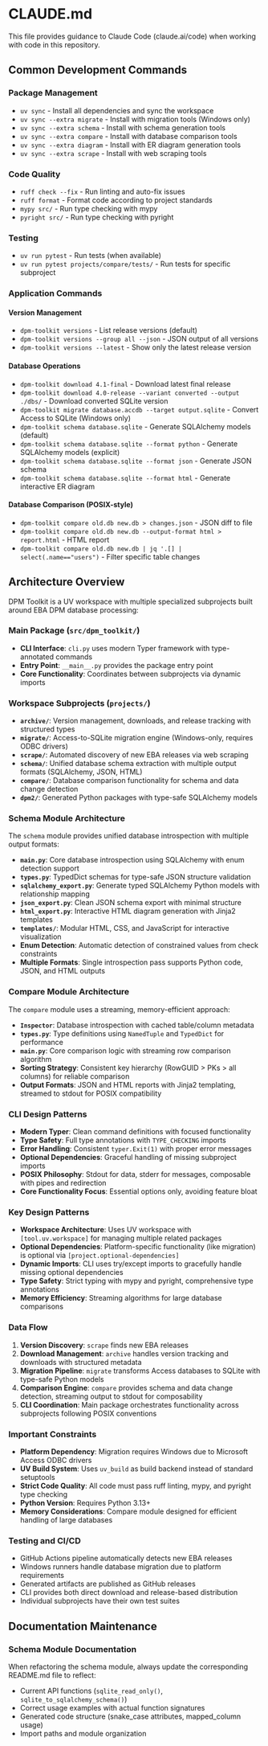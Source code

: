 # CLAUDE.md

This file provides guidance to Claude Code (claude.ai/code) when working with code in this repository.

## Common Development Commands

### Package Management
- `uv sync` - Install all dependencies and sync the workspace
- `uv sync --extra migrate` - Install with migration tools (Windows only)
- `uv sync --extra schema` - Install with schema generation tools
- `uv sync --extra compare` - Install with database comparison tools
- `uv sync --extra diagram` - Install with ER diagram generation tools
- `uv sync --extra scrape` - Install with web scraping tools

### Code Quality
- `ruff check --fix` - Run linting and auto-fix issues
- `ruff format` - Format code according to project standards
- `mypy src/` - Run type checking with mypy
- `pyright src/` - Run type checking with pyright

### Testing
- `uv run pytest` - Run tests (when available)
- `uv run pytest projects/compare/tests/` - Run tests for specific subproject

### Application Commands

#### Version Management
- `dpm-toolkit versions` - List release versions (default)
- `dpm-toolkit versions --group all --json` - JSON output of all versions
- `dpm-toolkit versions --latest` - Show only the latest release version

#### Database Operations
- `dpm-toolkit download 4.1-final` - Download latest final release
- `dpm-toolkit download 4.0-release --variant converted --output ./dbs/` - Download converted SQLite version
- `dpm-toolkit migrate database.accdb --target output.sqlite` - Convert Access to SQLite (Windows only)
- `dpm-toolkit schema database.sqlite` - Generate SQLAlchemy models (default)
- `dpm-toolkit schema database.sqlite --format python` - Generate SQLAlchemy models (explicit)
- `dpm-toolkit schema database.sqlite --format json` - Generate JSON schema
- `dpm-toolkit schema database.sqlite --format html` - Generate interactive ER diagram

#### Database Comparison (POSIX-style)
- `dpm-toolkit compare old.db new.db > changes.json` - JSON diff to file
- `dpm-toolkit compare old.db new.db --output-format html > report.html` - HTML report
- `dpm-toolkit compare old.db new.db | jq '.[] | select(.name=="users")` - Filter specific table changes

## Architecture Overview

DPM Toolkit is a UV workspace with multiple specialized subprojects built around EBA DPM database processing:

### Main Package (`src/dpm_toolkit/`)
- **CLI Interface**: `cli.py` uses modern Typer framework with type-annotated commands
- **Entry Point**: `__main__.py` provides the package entry point
- **Core Functionality**: Coordinates between subprojects via dynamic imports

### Workspace Subprojects (`projects/`)
- **`archive/`**: Version management, downloads, and release tracking with structured types
- **`migrate/`**: Access-to-SQLite migration engine (Windows-only, requires ODBC drivers)
- **`scrape/`**: Automated discovery of new EBA releases via web scraping
- **`schema/`**: Unified database schema extraction with multiple output formats (SQLAlchemy, JSON, HTML)
- **`compare/`**: Database comparison functionality for schema and data change detection
- **`dpm2/`**: Generated Python packages with type-safe SQLAlchemy models

### Schema Module Architecture
The `schema` module provides unified database introspection with multiple output formats:

- **`main.py`**: Core database introspection using SQLAlchemy with enum detection support
- **`types.py`**: TypedDict schemas for type-safe JSON structure validation
- **`sqlalchemy_export.py`**: Generate typed SQLAlchemy Python models with relationship mapping
- **`json_export.py`**: Clean JSON schema export with minimal structure
- **`html_export.py`**: Interactive HTML diagram generation with Jinja2 templates
- **`templates/`**: Modular HTML, CSS, and JavaScript for interactive visualization
- **Enum Detection**: Automatic detection of constrained values from check constraints
- **Multiple Formats**: Single introspection pass supports Python code, JSON, and HTML outputs

### Compare Module Architecture
The `compare` module uses a streaming, memory-efficient approach:

- **`Inspector`**: Database introspection with cached table/column metadata
- **`types.py`**: Type definitions using `NamedTuple` and `TypedDict` for performance
- **`main.py`**: Core comparison logic with streaming row comparison algorithm
- **Sorting Strategy**: Consistent key hierarchy (RowGUID > PKs > all columns) for reliable comparison
- **Output Formats**: JSON and HTML reports with Jinja2 templating, streamed to stdout for POSIX compatibility

### CLI Design Patterns
- **Modern Typer**: Clean command definitions with focused functionality
- **Type Safety**: Full type annotations with `TYPE_CHECKING` imports
- **Error Handling**: Consistent `typer.Exit(1)` with proper error messages
- **Optional Dependencies**: Graceful handling of missing subproject imports
- **POSIX Philosophy**: Stdout for data, stderr for messages, composable with pipes and redirection
- **Core Functionality Focus**: Essential options only, avoiding feature bloat

### Key Design Patterns
- **Workspace Architecture**: Uses UV workspace with `[tool.uv.workspace]` for managing multiple related packages
- **Optional Dependencies**: Platform-specific functionality (like migration) is optional via `[project.optional-dependencies]`
- **Dynamic Imports**: CLI uses try/except imports to gracefully handle missing optional dependencies
- **Type Safety**: Strict typing with mypy and pyright, comprehensive type annotations
- **Memory Efficiency**: Streaming algorithms for large database comparisons

### Data Flow
1. **Version Discovery**: `scrape` finds new EBA releases
2. **Download Management**: `archive` handles version tracking and downloads with structured metadata
3. **Migration Pipeline**: `migrate` transforms Access databases to SQLite with type-safe Python models
4. **Comparison Engine**: `compare` provides schema and data change detection, streaming output to stdout for composability
5. **CLI Coordination**: Main package orchestrates functionality across subprojects following POSIX conventions

### Important Constraints
- **Platform Dependency**: Migration requires Windows due to Microsoft Access ODBC drivers
- **UV Build System**: Uses `uv_build` as build backend instead of standard setuptools
- **Strict Code Quality**: All code must pass ruff linting, mypy, and pyright type checking
- **Python Version**: Requires Python 3.13+
- **Memory Considerations**: Compare module designed for efficient handling of large databases

### Testing and CI/CD
- GitHub Actions pipeline automatically detects new EBA releases
- Windows runners handle database migration due to platform requirements
- Generated artifacts are published as GitHub releases
- CLI provides both direct download and release-based distribution
- Individual subprojects have their own test suites

## Documentation Maintenance

### Schema Module Documentation
When refactoring the schema module, always update the corresponding README.md file to reflect:
- Current API functions (`sqlite_read_only()`, `sqlite_to_sqlalchemy_schema()`)
- Correct usage examples with actual function signatures
- Generated code structure (snake_case attributes, mapped_column usage)
- Import paths and module organization